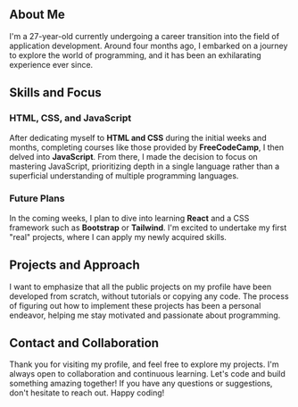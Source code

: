 ## About Me
I'm a 27-year-old currently undergoing a career transition into the field of application development. Around four months ago, I embarked on a journey to explore the world of programming, and it has been an exhilarating experience ever since.

## Skills and Focus
### HTML, CSS, and JavaScript
After dedicating myself to **HTML and CSS** during the initial weeks and months, completing courses like those provided by **FreeCodeCamp**, I then delved into **JavaScript**. From there, I made the decision to focus on mastering JavaScript, prioritizing depth in a single language rather than a superficial understanding of multiple programming languages.

### Future Plans
In the coming weeks, I plan to dive into learning **React** and a CSS framework such as **Bootstrap** or **Tailwind**. I'm excited to undertake my first "real" projects, where I can apply my newly acquired skills.

## Projects and Approach
I want to emphasize that all the public projects on my profile have been developed from scratch, without tutorials or copying any code. The process of figuring out how to implement these projects has been a personal endeavor, helping me stay motivated and passionate about programming.

## Contact and Collaboration
Thank you for visiting my profile, and feel free to explore my projects. I'm always open to collaboration and continuous learning. Let's code and build something amazing together! If you have any questions or suggestions, don't hesitate to reach out. Happy coding!



<!--
**Fubge/Fubge** is a ✨ _special_ ✨ repository because its `README.md` (this file) appears on your GitHub profile.

Here are some ideas to get you started:

- 🔭 I’m currently working on ...
- 🌱 I’m currently learning ...
- 👯 I’m looking to collaborate on ...
- 🤔 I’m looking for help with ...
- 💬 Ask me about ...
- 📫 How to reach me: ...
- 😄 Pronouns: ...
- ⚡ Fun fact: ...
-->
